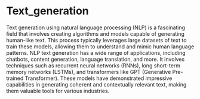 # Text_generation
Text generation using natural language processing (NLP) is a fascinating field that involves creating algorithms and models capable of generating human-like text. This process typically leverages large datasets of text to train these models, allowing them to understand and mimic human language patterns. NLP text generation has a wide range of applications, including chatbots, content generation, language translation, and more. It involves techniques such as recurrent neural networks (RNNs), long short-term memory networks (LSTMs), and transformers like GPT (Generative Pre-trained Transformer). These models have demonstrated impressive capabilities in generating coherent and contextually relevant text, making them valuable tools for various industries.
